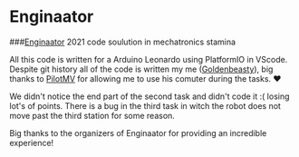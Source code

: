 # Enginaator
###[Enginaator](https://www.enginaator.ee) 2021 code soulution in mechatronics stamina

All this code is written for a Arduino Leonardo using PlatformIO in VScode.
Despite git history all of the code is written my me ([Goldenbeasty](https://github.com/Goldenbeasty)), big thanks to [PilotMV](https://github.com/PilotMV) for allowing me to use his comuter during the tasks. ♥️

We didn't notice the end part of the second task and didn't code it :( losing lot's of points.
There is a bug in the third task in witch the robot does not move past the third station for some reason.

Big thanks to the organizers of Enginaator for providing an incredible experience!
